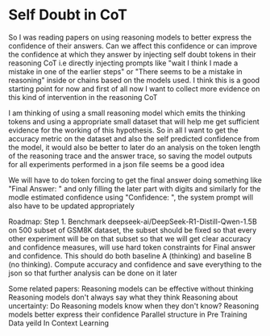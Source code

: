 # Self Doubt in CoT

So I was reading papers on using reasoning models to better express the confidence of their answers. Can we affect this confidence or can improve the confidence at which they answer by injecting self doubt tokens in their reasoning CoT i.e directly injecting prompts like "wait I think I made a mistake in one of the earlier steps" or "There seems to be a mistake in reasoning" inside <think></think> or <reasoning></reasoning> chains based on the models used. I think this is a good starting point for now and first of all now I want to collect more evidence on this kind of intervention in the reasoning CoT

I am thinking of using a small reasoning model which emits the thinking tokens and using a appropriate small dataset that will help me get sufficient evidence for the working of this hypothesis. So in all I want to get the accuracy metric on the dataset and also the self predicted confidence from the model, it would also be better to later do an analysis on the token length of the reasoning trace and the answer trace, so saving the model outputs for all experiments performed in a json file seems be a good idea

We will have to do token forcing to get the final answer doing something like "Final Answer: " and only filling the later part with digits and similarly for the modle estimated confidence using "Confidence: ", the system prompt will also have to be updated appropriately

Roadmap:
Step 1.
Benchmark deepseek-ai/DeepSeek-R1-Distill-Qwen-1.5B on 500 subset of GSM8K dataset, the subset should be fixed so that every other experiment will be on that subset so that we will get clear accuracy and confidence measures, will use hard token constraints for Final answer and confidence. This should do both baseline A (thinking) and baseline B (no thinking). Compute accuracy and confidence and save everything to the json so that further analysis can be done on it later

Some related papers:
Reasoning models can be effective without thinking
Reasoning models don't always say what they think
Reasoning about uncertainty: Do Reasoning models know when they don't know?
Reasoning models better express their confidence
Parallel structure in Pre Training Data yeild In Context Learning
